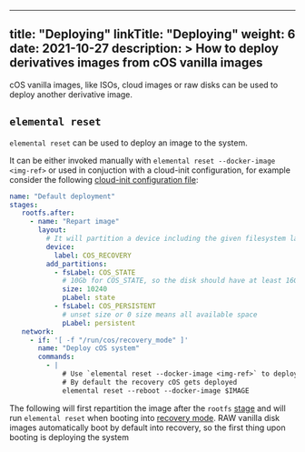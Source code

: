 
---
title: "Deploying"
linkTitle: "Deploying"
weight: 6
date: 2021-10-27
description: >
  How to deploy derivatives images from cOS vanilla images
---


cOS vanilla images, like ISOs, cloud images or raw disks can be used to deploy another derivative image.

## `elemental reset`

`elemental reset` can be used to deploy an image to the system. 

It can be either invoked manually with `elemental reset --docker-image <img-ref>` or used in conjuction with a cloud-init configuration, for example consider the following [cloud-init configuration file](../../reference/cloud_init):


```yaml
name: "Default deployment"
stages:
   rootfs.after:
     - name: "Repart image"
       layout:
         # It will partition a device including the given filesystem label or part label (filesystem label matches first)
         device:
           label: COS_RECOVERY
         add_partitions:
           - fsLabel: COS_STATE
             # 10Gb for COS_STATE, so the disk should have at least 16Gb
             size: 10240
             pLabel: state
           - fsLabel: COS_PERSISTENT
             # unset size or 0 size means all available space
             pLabel: persistent
   network:
     - if: '[ -f "/run/cos/recovery_mode" ]'
       name: "Deploy cOS system"
       commands:
         - |
             # Use `elemental reset --docker-image <img-ref>` to deploy a custom image
             # By default the recovery cOS gets deployed
             elemental reset --reboot --docker-image $IMAGE
```

The following will first repartition the image after the `rootfs` [stage](../../customizing/stages) and will run `elemental reset` when booting into [recovery mode](../recovery). RAW vanilla disk images automatically boot by default into recovery, so the first thing upon booting is deploying the system
